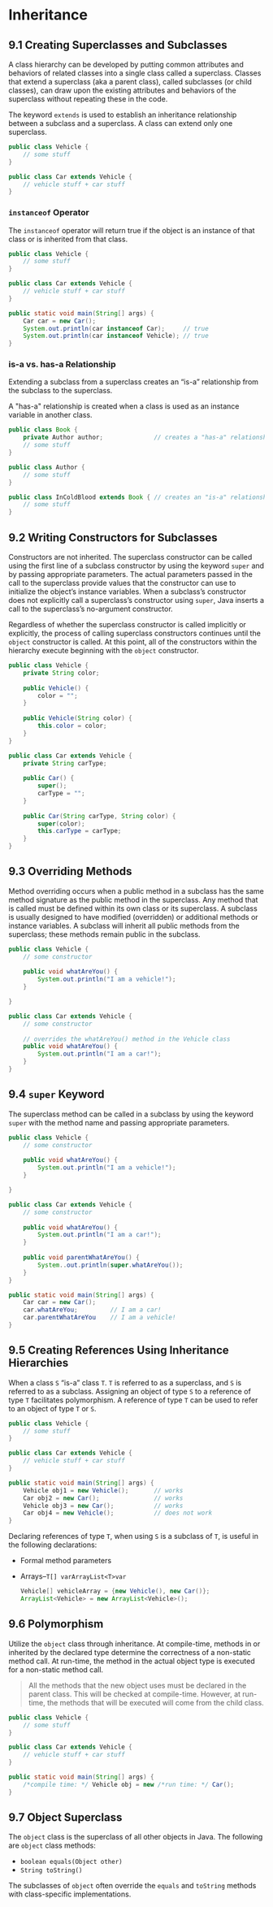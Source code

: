 # Inheritance

## 9.1 Creating Superclasses and Subclasses

A class hierarchy can be developed by putting common attributes and behaviors of related classes into a single class called a superclass. Classes that extend a superclass (aka a parent class), called subclasses (or child classes), can draw upon the existing attributes and behaviors of the superclass without repeating these in the code.

The keyword `extends` is used to establish an inheritance relationship between a subclass and a superclass. A class can extend only one superclass.

```java
public class Vehicle {
    // some stuff
}

public class Car extends Vehicle {
    // vehicle stuff + car stuff 
}
```

### `instanceof` Operator

The `instanceof` operator will return true if the object is an instance of that class or is inherited from that class.

```java
public class Vehicle {
    // some stuff
}

public class Car extends Vehicle {
	// vehicle stuff + car stuff
}

public static void main(String[] args) {
	Car car = new Car();
	System.out.println(car instanceof Car);		// true
	System.out.println(car instanceof Vehicle); // true
}
```

### is-a vs. has-a Relationship

Extending a subclass from a superclass creates an “is-a” relationship from the subclass to the superclass.

A "has-a" relationship is created when a class is used as an instance variable in another class.

```java
public class Book {
	private Author author;				// creates a "has-a" relationship
	// some stuff
}

public class Author {
	// some stuff
}

public class InColdBlood extends Book { // creates an "is-a" relationship
	// some stuff
}
```

## 9.2 Writing Constructors for Subclasses

Constructors are not inherited. The superclass constructor can be called using the first line of a subclass constructor by using the keyword `super` and by passing appropriate parameters. The actual parameters passed in the call to the superclass provide values that the constructor can use to initialize the object’s instance variables. When a subclass’s constructor does not explicitly call a superclass’s constructor using `super`, Java inserts a call to the superclass’s no-argument constructor.

Regardless of whether the superclass constructor is called implicitly or explicitly, the process of calling superclass constructors continues until the `object` constructor is called. At this point, all of the constructors within the hierarchy execute beginning with the `object` constructor.

```java
public class Vehicle {
    private String color;
    
    public Vehicle() {
    	color = "";
    }
    
    public Vehicle(String color) {
    	this.color = color;
    }
}

public class Car extends Vehicle {
	private String carType;
	
	public Car() {
		super();
		carType = "";
	}
	
	public Car(String carType, String color) {
		super(color);
		this.carType = carType;
	}
}
```

## 9.3 Overriding Methods

Method overriding occurs when a public method in a subclass has the same method signature as the public method in the superclass. Any method that is called must be defined within its own class or its superclass. A subclass is usually designed to have modified (overridden) or additional methods or instance variables. A subclass will inherit all public methods from the superclass; these methods remain public in the subclass.

```java
public class Vehicle {
	// some constructor
	
	public void whatAreYou() {
		System.out.println("I am a vehicle!");
	}

}

public class Car extends Vehicle {
	// some constructor
	
	// overrides the whatAreYou() method in the Vehicle class
	public void whatAreYou() {
		System.out.println("I am a car!");
	}
}
```

## 9.4 `super` Keyword

The superclass method can be called in a subclass by using the keyword `super` with the method name and passing appropriate parameters.

```java
public class Vehicle {
	// some constructor
	
	public void whatAreYou() {
		System.out.println("I am a vehicle!");
	}

}

public class Car extends Vehicle {
	// some constructor
	
	public void whatAreYou() {
		System.out.println("I am a car!");
	}
	
	public void parentWhatAreYou() {
		System..out.println(super.whatAreYou());
	}
}

public static void main(String[] args) {
	Car car = new Car();
	car.whatAreYou;			// I am a car!
	car.parentWhatAreYou	// I am a vehicle!
}
```

## 9.5 Creating References Using Inheritance Hierarchies

When a class `S` “is-a” class `T`. `T` is referred to as a superclass, and `S` is referred to as a subclass. Assigning an object of type `S` to a reference of type `T` facilitates polymorphism. A reference of type `T` can be used to refer to an object of type `T` or `S`.

```java
public class Vehicle {
    // some stuff
}

public class Car extends Vehicle {
	// vehicle stuff + car stuff
}

public static void main(String[] args) {
	Vehicle obj1 = new Vehicle();		// works
	Car obj2 = new Car();				// works
	Vehicle obj3 = new Car();			// works
	Car obj4 = new Vehicle();			// does not work
}
```

Declaring references of type `T`, when using `S` is a subclass of `T`, is useful in the following declarations:

- Formal method parameters

- Arrays–`T[] varArrayList<T>var`

  ```java
  Vehicle[] vehicleArray = {new Vehicle(), new Car()};
  ArrayList<Vehicle> = new ArrayList<Vehicle>();
  ```

## 9.6 Polymorphism

Utilize the `object` class through inheritance. At compile-time, methods in or inherited by the declared type determine the correctness of a non-static method call. At run-time, the method in the actual object type is executed for a non-static method call.

> All the methods that the new object uses must be declared in the parent class.  This will be checked at compile-time. However, at run-time, the methods that will be executed will come from the child class.

```java
public class Vehicle {
    // some stuff
}

public class Car extends Vehicle {
	// vehicle stuff + car stuff
}

public static void main(String[] args) {
	/*compile time: */ Vehicle obj = new /*run time: */ Car();			
}
```

## 9.7 Object Superclass

The `object` class is the superclass of all other objects in Java. The following are `object` class methods:

- `boolean equals(Object other)`
- `String toString()`

The subclasses of `object` often override the `equals` and `toString` methods with class-specific implementations.

